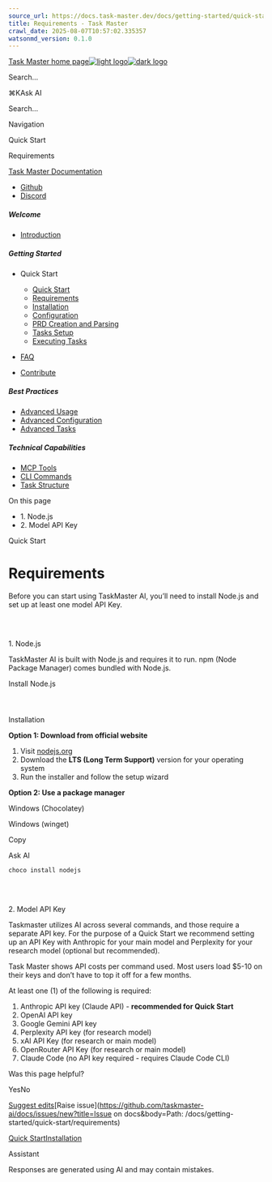 ```yaml
---
source_url: https://docs.task-master.dev/docs/getting-started/quick-start/requirements
title: Requirements - Task Master
crawl_date: 2025-08-07T10:57:02.335357
watsonmd_version: 0.1.0
---
```


[Task Master home page![light logo](https://mintlify.s3.us-west-1.amazonaws.com/taskmaster-49ce32d5/logo/task-master-logo.png)![dark logo](https://mintlify.s3.us-west-1.amazonaws.com/taskmaster-49ce32d5/logo/task-master-logo.png)](/)

Search...

⌘KAsk AI

Search...

Navigation

Quick Start

Requirements

[Task Master Documentation](/docs/introduction)

* [Github](https://github.com/eyaltoledano/claude-task-master)
* [Discord](https://discord.gg/fWJkU7rf)

##### Welcome

  * [Introduction](/docs/introduction)



##### Getting Started

  * Quick Start

    * [Quick Start](/docs/getting-started/quick-start/quick-start)
    * [Requirements](/docs/getting-started/quick-start/requirements)
    * [Installation](/docs/getting-started/quick-start/installation)
    * [Configuration](/docs/getting-started/quick-start/configuration-quick)
    * [PRD Creation and Parsing](/docs/getting-started/quick-start/prd-quick)
    * [Tasks Setup](/docs/getting-started/quick-start/tasks-quick)
    * [Executing Tasks](/docs/getting-started/quick-start/execute-quick)
  * [FAQ](/docs/getting-started/faq)
  * [Contribute](/docs/getting-started/contribute)



##### Best Practices

  * [Advanced Usage](/docs/best-practices)
  * [Advanced Configuration](/docs/best-practices/configuration-advanced)
  * [Advanced Tasks](/docs/best-practices/advanced-tasks)



##### Technical Capabilities

  * [MCP Tools](/docs/capabilities/mcp)
  * [CLI Commands](/docs/capabilities/cli-root-commands)
  * [Task Structure](/docs/capabilities/task-structure)



On this page

  * 1\. Node.js
  * 2\. Model API Key



Quick Start

# Requirements

Before you can start using TaskMaster AI, you’ll need to install Node.js and set up at least one model API Key.

## 

​

1\. Node.js

TaskMaster AI is built with Node.js and requires it to run. npm (Node Package Manager) comes bundled with Node.js.

Install Node.js

### 

​

Installation

**Option 1: Download from official website**

  1. Visit [nodejs.org](https://nodejs.org)
  2. Download the **LTS (Long Term Support)** version for your operating system
  3. Run the installer and follow the setup wizard

**Option 2: Use a package manager**

Windows (Chocolatey)

Windows (winget)

Copy

Ask AI
    
    
    choco install nodejs
    

## 

​

2\. Model API Key

Taskmaster utilizes AI across several commands, and those require a separate API key. For the purpose of a Quick Start we recommend setting up an API Key with Anthropic for your main model and Perplexity for your research model (optional but recommended).

Task Master shows API costs per command used. Most users load $5-10 on their keys and don’t have to top it off for a few months.

At least one (1) of the following is required:

  1. Anthropic API key (Claude API) - **recommended for Quick Start**
  2. OpenAI API key
  3. Google Gemini API key
  4. Perplexity API key (for research model)
  5. xAI API Key (for research or main model)
  6. OpenRouter API Key (for research or main model)
  7. Claude Code (no API key required - requires Claude Code CLI)



Was this page helpful?

YesNo

[Suggest edits](https://github.com/taskmaster-ai/docs/edit/main/docs/getting-started/quick-start/requirements.mdx)[Raise issue](https://github.com/taskmaster-ai/docs/issues/new?title=Issue on docs&body=Path: /docs/getting-started/quick-start/requirements)

[Quick Start](/docs/getting-started/quick-start/quick-start)[Installation](/docs/getting-started/quick-start/installation)

Assistant

Responses are generated using AI and may contain mistakes.
